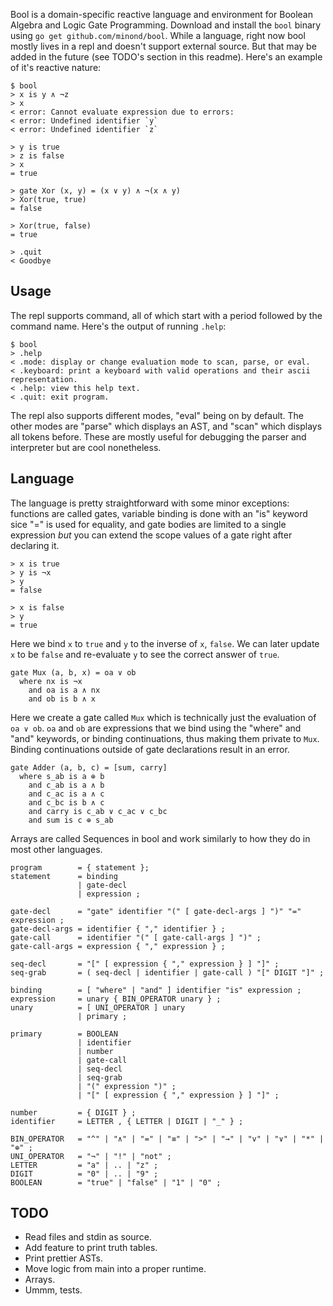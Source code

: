 Bool is a domain-specific reactive language and environment for Boolean Algebra
and Logic Gate Programming. Download and install the `bool` binary using `go
get github.com/minond/bool`. While a language, right now bool mostly lives in a
repl and doesn't support external source. But that may be added in the future
(see TODO's section in this readme). Here's an example of it's reactive nature:

```
$ bool
> x is y ∧ ¬z
> x
< error: Cannot evaluate expression due to errors:
< error: Undefined identifier `y`
< error: Undefined identifier `z`

> y is true
> z is false
> x
= true

> gate Xor (x, y) = (x ∨ y) ∧ ¬(x ∧ y)
> Xor(true, true)
= false

> Xor(true, false)
= true

> .quit
< Goodbye
```

## Usage

The repl supports command, all of which start with a period followed by the
command name. Here's the output of running `.help`:

```
$ bool
> .help
< .mode: display or change evaluation mode to scan, parse, or eval.
< .keyboard: print a keyboard with valid operations and their ascii representation.
< .help: view this help text.
< .quit: exit program.
```

The repl also supports different modes, "eval" being on by default. The other
modes are "parse" which displays an AST, and "scan" which displays all tokens
before. These are mostly useful for debugging the parser and interpreter but
are cool nonetheless.

## Language

The language is pretty straightforward with some minor exceptions: functions
are called gates, variable binding is done with an "is" keyword sice "=" is
used for equality, and gate bodies are limited to a single expression _but_ you
can extend the scope values of a gate right after declaring it.

```text
> x is true
> y is ¬x
> y
= false

> x is false
> y
= true
```

Here we bind `x` to `true` and `y` to the inverse of `x`, `false`. We can later
update `x` to be `false` and re-evaluate `y` to see the correct answer of
`true`.

```text
gate Mux (a, b, x) = oa ∨ ob
  where nx is ¬x
    and oa is a ∧ nx
    and ob is b ∧ x
```

Here we create a gate called `Mux` which is technically just the evaluation of
`oa ∨ ob`. `oa` and `ob` are expressions that we bind using the "where" and
"and" keywords, or binding continuations, thus making them private to `Mux`.
Binding continuations outside of gate declarations result in an error.

```text
gate Adder (a, b, c) = [sum, carry]
  where s_ab is a ⊕ b
    and c_ab is a ∧ b
    and c_ac is a ∧ c
    and c_bc is b ∧ c
    and carry is c_ab ∨ c_ac ∨ c_bc
    and sum is c ⊕ s_ab
```

Arrays are called Sequences in bool and work similarly to how they do in most
other languages.

```ebnf
program        = { statement };
statement      = binding
               | gate-decl
               | expression ;

gate-decl      = "gate" identifier "(" [ gate-decl-args ] ")" "=" expression ;
gate-decl-args = identifier { "," identifier } ;
gate-call      = identifier "(" [ gate-call-args ] ")" ;
gate-call-args = expression { "," expression } ;

seq-decl       = "[" [ expression { "," expression } ] "]" ;
seq-grab       = ( seq-decl | identifier | gate-call ) "[" DIGIT "]" ;

binding        = [ "where" | "and" ] identifier "is" expression ;
expression     = unary { BIN_OPERATOR unary } ;
unary          = [ UNI_OPERATOR ] unary
               | primary ;

primary        = BOOLEAN
               | identifier
               | number
               | gate-call
               | seq-decl
               | seq-grab
               | "(" expression ")" ;
               | "[" [ expression { "," expression } ] "]" ;

number         = { DIGIT } ;
identifier     = LETTER , { LETTER | DIGIT | "_" } ;

BIN_OPERATOR   = "^" | "∧" | "=" | "≡" | ">" | "→" | "v" | "∨" | "*" | "⊕" ;
UNI_OPERATOR   = "¬" | "!" | "not" ;
LETTER         = "a" | .. | "z" ;
DIGIT          = "0" | .. | "9" ;
BOOLEAN        = "true" | "false" | "1" | "0" ;
```

## TODO

- Read files and stdin as source.
- Add feature to print truth tables.
- Print prettier ASTs.
- Move logic from main into a proper runtime.
- Arrays.
- Ummm, tests.
